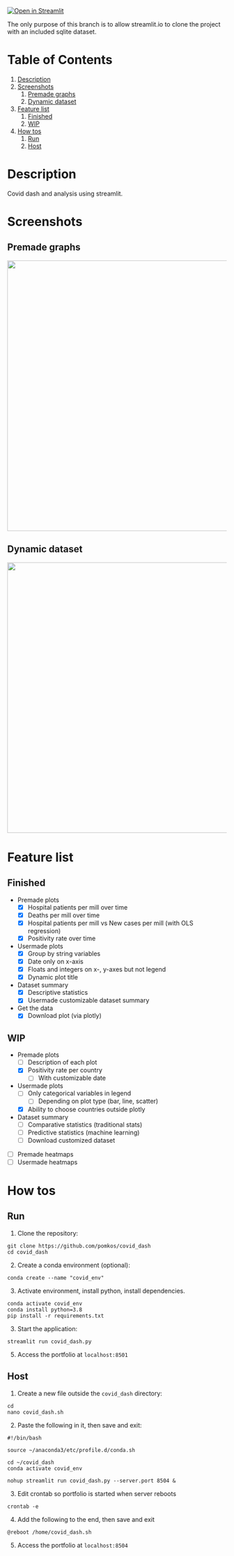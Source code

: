 [![Open in Streamlit](https://static.streamlit.io/badges/streamlit_badge_black_white.svg)](https://covid.peti.work)

The only purpose of this branch is to allow streamlit.io to clone the project with an included sqlite dataset. 
# Table of Contents

1. [Description](#description)
2. [Screenshots](#screenshots)
    1. [Premade graphs](#premade-graphs)
    2. [Dynamic dataset](#dynamic-dataset)
3. [Feature list](#feature-list)
    1. [Finished](#finished)
    2. [WIP](#wip)
4. [How tos](#how-tos)
    1. [Run](#run)
    2. [Host](#host)
# Description
Covid dash and analysis using streamlit.

# Screenshots
## Premade graphs
<img src="https://github.com/pomkos/covid_dash/blob/main/images/premade_demo.png" width="620">

## Dynamic dataset
<img src="https://github.com/pomkos/covid_dash/blob/main/images/dataset_demo.png" width="620">


# Feature list

## Finished
* Premade plots
  * [x] Hospital patients per mill over time
  * [x] Deaths per mill over time
  * [x] Hospital patients per mill vs New cases per mill (with OLS regression)
  * [x] Positivity rate over time
* Usermade plots
  * [x] Group by string variables
  * [x] Date only on x-axis
  * [x] Floats and integers on x-, y-axes but not legend
  * [x] Dynamic plot title
* Dataset summary
  * [x] Descriptive statistics
  * [x] Usermade customizable dataset summary
* Get the data
  * [x] Download plot (via plotly)
  
## WIP
* Premade plots
  * [ ] Description of each plot
  * [x] Positivity rate per country
      * [ ] With customizable date
* Usermade plots
  * [ ] Only categorical variables in legend
    * [ ] Depending on plot type (bar, line, scatter)
  * [x] Ability to choose countries outside plotly
* Dataset summary
  * [ ] Comparative statistics (traditional stats)
  * [ ] Predictive statistics (machine learning)
  * [ ] Download customized dataset
* [ ] Premade heatmaps
* [ ] Usermade heatmaps

# How tos
## Run

1. Clone the repository:
```
git clone https://github.com/pomkos/covid_dash
cd covid_dash
```

2. Create a conda environment (optional):

```
conda create --name "covid_env"
```

3. Activate environment, install python, install dependencies.

```
conda activate covid_env
conda install python=3.8
pip install -r requirements.txt
```
3. Start the application:
```
streamlit run covid_dash.py
```
5. Access the portfolio at `localhost:8501`

## Host

1. Create a new file outside the `covid_dash` directory:

```
cd
nano covid_dash.sh
```

2. Paste the following in it, then save and exit:

```
#!/bin/bash

source ~/anaconda3/etc/profile.d/conda.sh

cd ~/covid_dash
conda activate covid_env

nohup streamlit run covid_dash.py --server.port 8504 &
```

3. Edit crontab so portfolio is started when server reboots

```
crontab -e
```

4. Add the following to the end, then save and exit

```
@reboot /home/covid_dash.sh
```

5. Access the portfolio at `localhost:8504`
